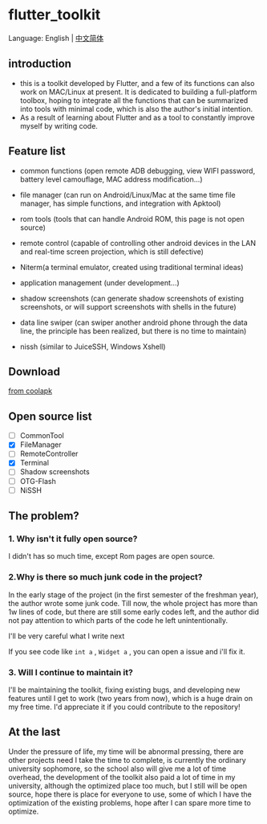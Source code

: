 # flutter_toolkit

Language: English | [中文简体](README.md)

## introduction


- this is a toolkit developed by Flutter, and a few of its functions can also work on MAC/Linux at present. It is dedicated to building a full-platform toolbox, hoping to integrate all the functions that can be summarized into tools with minimal code, which is also the author's initial intention.
- As a result of learning about Flutter and as a tool to constantly improve myself by writing code.

## Feature list

- common functions (open remote ADB debugging, view WIFI password, battery level camouflage, MAC address modification...)
- file manager (can run on Android/Linux/Mac at the same time file manager, has simple functions, and integration with Apktool)

- rom tools (tools that can handle Android ROM, this page is not open source)

- remote control (capable of controlling other android devices in the LAN and real-time screen projection, which is still defective)

- Niterm(a terminal emulator, created using traditional terminal ideas)

- application management (under development...)

- shadow screenshots (can generate shadow screenshots of existing screenshots, or will support screenshots with shells in the future)

- data line swiper (can swiper another android phone through the data line, the principle has been realized, but there is no time to maintain)

- nissh (similar to JuiceSSH, Windows Xshell)

## Download
[from coolapk](https://www.coolapk.com/apk/com.nightmare)

## Open source list
- [ ] CommonTool
- [x] FileManager
- [ ] RemoteController
- [x] Terminal
- [ ] Shadow screenshots
- [ ] OTG-Flash
- [ ] NiSSH
##  The problem?

### 1. Why isn't it fully open source?

I didn't has so much time, except Rom pages are open source.

### 2.Why is there so much junk code in the project?

In the early stage of the project (in the first semester of the freshman year), the author wrote some junk code. Till now, the whole project has more than 1w lines of code, but there are still some early codes left, and the author did not pay attention to which parts of the code he left unintentionally.

I'll be very careful what I write next

If you see code like ```int a``` , ```Widget a``` , you can open a issue and i'll fix it.

### 3. Will I continue to maintain it?

I'll be maintaining the toolkit, fixing existing bugs, and developing new features until I get to work (two years from now), which is a huge drain on my free time. I'd appreciate it if you could contribute to the repository!



## At the last

Under the pressure of life, my time will be abnormal pressing, there are other projects need I take the time to complete, is currently the ordinary university sophomore, so the school also will give me a lot of time overhead, the development of the toolkit also paid a lot of time in my university, although the optimized place too much, but I still will be open source, hope there is place for everyone to use, some of which I have the optimization of the existing problems, hope after I can spare more time to optimize.
